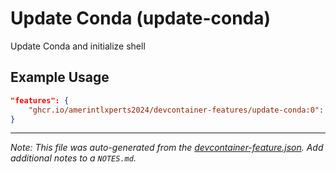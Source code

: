 
# Update Conda (update-conda)

Update Conda and initialize shell

## Example Usage

```json
"features": {
    "ghcr.io/amerintlxperts2024/devcontainer-features/update-conda:0": {}
}
```





---

_Note: This file was auto-generated from the [devcontainer-feature.json](https://github.com/amerintlxperts2024/devcontainer-features/blob/main/src/update-conda/devcontainer-feature.json).  Add additional notes to a `NOTES.md`._
